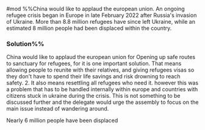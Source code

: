 #mod 
%%China would like to applaud the european union. An ongoing refugee crisis began in Europe in late February 2022 after Russia's invasion of Ukraine. More than 8.8 million refugees have since left Ukraine, while an estimated 8 million people had been displaced within the country.
### Solution%%
China would like to applaud the european union for Opening up safe routes to sanctuary for refugees, for it is one important solution. That means allowing people to reunite with their relatives, and giving refugees visas so they don't have to spend their life savings and risk drowning to reach safety. 2. It also means resettling all refugees who need it. however this was a problem that has to be handled internally within europe and countries with citizens stuck in ukraine during the crisis. This is not something to be discussed further and the delegate would urge the assembly to focus on the main issue instead of wandering around.

Nearly 6 million people have been displaced 